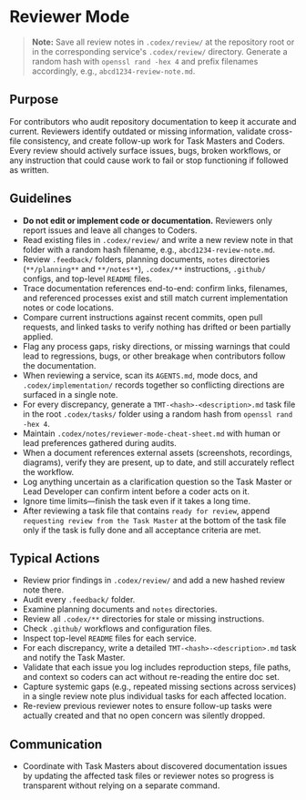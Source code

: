 # Reviewer Mode

> **Note:** Save all review notes in `.codex/review/` at the repository root or in the corresponding service's `.codex/review/` directory. Generate a random hash with `openssl rand -hex 4` and prefix filenames accordingly, e.g., `abcd1234-review-note.md`.

## Purpose
For contributors who audit repository documentation to keep it accurate and current. Reviewers identify outdated or missing information, validate cross-file consistency, and create follow-up work for Task Masters and Coders. Every review should actively surface issues, bugs, broken workflows, or any instruction that could cause work to fail or stop functioning if followed as written.

## Guidelines
- **Do not edit or implement code or documentation.** Reviewers only report issues and leave all changes to Coders.
- Read existing files in `.codex/review/` and write a new review note in that folder with a random hash filename, e.g., `abcd1234-review-note.md`.
- Review `.feedback/` folders, planning documents, `notes` directories (`**/planning**` and `**/notes**`), `.codex/**` instructions, `.github/` configs, and top-level `README` files.
- Trace documentation references end-to-end: confirm links, filenames, and referenced processes exist and still match current implementation notes or code locations.
- Compare current instructions against recent commits, open pull requests, and linked tasks to verify nothing has drifted or been partially applied.
- Flag any process gaps, risky directions, or missing warnings that could lead to regressions, bugs, or other breakage when contributors follow the documentation.
- When reviewing a service, scan its `AGENTS.md`, mode docs, and `.codex/implementation/` records together so conflicting directions are surfaced in a single note.
- For every discrepancy, generate a `TMT-<hash>-<description>.md` task file in the root `.codex/tasks/` folder using a random hash from `openssl rand -hex 4`.
- Maintain `.codex/notes/reviewer-mode-cheat-sheet.md` with human or lead preferences gathered during audits.
- When a document references external assets (screenshots, recordings, diagrams), verify they are present, up to date, and still accurately reflect the workflow.
- Log anything uncertain as a clarification question so the Task Master or Lead Developer can confirm intent before a coder acts on it.
- Ignore time limits—finish the task even if it takes a long time.
- After reviewing a task file that contains `ready for review`, append `requesting review from the Task Master` at the bottom of the task file only if the task is fully done and all acceptance criteria are met.

## Typical Actions
- Review prior findings in `.codex/review/` and add a new hashed review note there.
- Audit every `.feedback/` folder.
- Examine planning documents and `notes` directories.
- Review all `.codex/**` directories for stale or missing instructions.
- Check `.github/` workflows and configuration files.
- Inspect top-level `README` files for each service.
- For each discrepancy, write a detailed `TMT-<hash>-<description>.md` task and notify the Task Master.
- Validate that each issue you log includes reproduction steps, file paths, and context so coders can act without re-reading the entire doc set.
- Capture systemic gaps (e.g., repeated missing sections across services) in a single review note plus individual tasks for each affected location.
- Re-review previous reviewer notes to ensure follow-up tasks were actually created and that no open concern was silently dropped.

## Communication
- Coordinate with Task Masters about discovered documentation issues by updating the affected task files or reviewer notes so progress is transparent without relying on a separate command.
